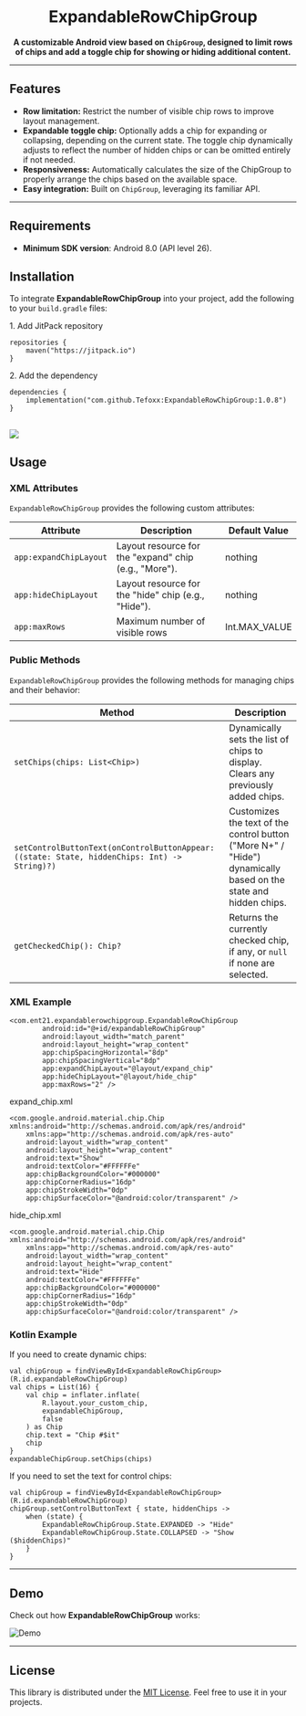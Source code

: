 <h1 align="center">ExpandableRowChipGroup</h1>

<p align="center">
    <b>A customizable Android view based on <code>ChipGroup</code>, designed to limit rows of chips and add a toggle chip for showing or hiding additional content.</b>
</p>

---

<h2>Features</h2>

<ul>
    <li><b>Row limitation:</b> Restrict the number of visible chip rows to improve layout management.</li>
    <li><b>Expandable toggle chip:</b> Optionally adds a chip for expanding or collapsing, depending on the current state. The toggle chip dynamically adjusts to reflect the number of hidden chips or can be omitted entirely if not needed.</li>
    <li><b>Responsiveness:</b> Automatically calculates the size of the ChipGroup to properly arrange the chips based on the available space.</li>
    <li><b>Easy integration:</b> Built on <code>ChipGroup</code>, leveraging its familiar API.</li>
</ul>

---

## Requirements

- **Minimum SDK version**: Android 8.0 (API level 26).

<h2>Installation</h2>

<p>To integrate <b>ExpandableRowChipGroup</b> into your project, add the following to your <code>build.gradle</code> files:</p>

<p>1. Add JitPack repository</p>

    repositories {
        maven("https://jitpack.io")
    }


<p>2. Add the dependency</p>

    dependencies {
        implementation("com.github.Tefoxx:ExpandableRowChipGroup:1.0.8")
    }
[![](https://jitpack.io/v/Tefoxx/ExpandableRowChipGroup.svg)](https://jitpack.io/#Tefoxx/ExpandableRowChipGroup)
---

<h2>Usage</h2>

### XML Attributes

`ExpandableRowChipGroup` provides the following custom attributes:

| Attribute              | Description                                                                                    | Default Value |
|------------------------|------------------------------------------------------------------------------------------------|---------------|
| `app:expandChipLayout` | Layout resource for the "expand" chip (e.g., "More").                                          | nothing       |
| `app:hideChipLayout`   | Layout resource for the "hide" chip (e.g., "Hide").                                            | nothing       |
| `app:maxRows`          | Maximum number of visible rows                                                                 | Int.MAX_VALUE |

### Public Methods

`ExpandableRowChipGroup` provides the following methods for managing chips and their behavior:

| Method                                                                                         | Description                                                                                                     |
|------------------------------------------------------------------------------------------------|-----------------------------------------------------------------------------------------------------------------|
| `setChips(chips: List<Chip>)`                                                                  | Dynamically sets the list of chips to display. Clears any previously added chips.                               |
| `setControlButtonText(onControlButtonAppear: ((state: State, hiddenChips: Int) -> String)?)`   | Customizes the text of the control button ("More N+" / "Hide") dynamically based on the state and hidden chips. |
| `getCheckedChip(): Chip?`                                                                      | Returns the currently checked chip, if any, or `null` if none are selected.                                     |

<h3>XML Example</h3>

```
<com.ent21.expandablerowchipgroup.ExpandableRowChipGroup
        android:id="@+id/expandableRowChipGroup"
        android:layout_width="match_parent"
        android:layout_height="wrap_content"
        app:chipSpacingHorizontal="8dp"
        app:chipSpacingVertical="8dp"
        app:expandChipLayout="@layout/expand_chip"
        app:hideChipLayout="@layout/hide_chip"
        app:maxRows="2" />
```
expand_chip.xml
```
<com.google.android.material.chip.Chip xmlns:android="http://schemas.android.com/apk/res/android"
    xmlns:app="http://schemas.android.com/apk/res-auto"
    android:layout_width="wrap_content"
    android:layout_height="wrap_content"
    android:text="Show"
    android:textColor="#FFFFFFe"
    app:chipBackgroundColor="#000000"
    app:chipCornerRadius="16dp"
    app:chipStrokeWidth="0dp"
    app:chipSurfaceColor="@android:color/transparent" />
```
hide_chip.xml
```
<com.google.android.material.chip.Chip xmlns:android="http://schemas.android.com/apk/res/android"
    xmlns:app="http://schemas.android.com/apk/res-auto"
    android:layout_width="wrap_content"
    android:layout_height="wrap_content"
    android:text="Hide"
    android:textColor="#FFFFFFe"
    app:chipBackgroundColor="#000000"
    app:chipCornerRadius="16dp"
    app:chipStrokeWidth="0dp"
    app:chipSurfaceColor="@android:color/transparent" />
```

<h3>Kotlin Example</h3>
<p>If you need to create dynamic chips:</p>

    val chipGroup = findViewById<ExpandableRowChipGroup>(R.id.expandableRowChipGroup)
    val chips = List(16) {
        val chip = inflater.inflate(
            R.layout.your_custom_chip,
            expandableChipGroup,
            false
        ) as Chip
        chip.text = "Chip #$it"
        chip
    }
    expandableChipGroup.setChips(chips)

<p>If you need to set the text for control chips:</p>

    val chipGroup = findViewById<ExpandableRowChipGroup>(R.id.expandableRowChipGroup)
    chipGroup.setControlButtonText { state, hiddenChips ->
        when (state) {
            ExpandableRowChipGroup.State.EXPANDED -> "Hide"
            ExpandableRowChipGroup.State.COLLAPSED -> "Show ($hiddenChips)"
        }
    }

---

<h2>Demo</h2>

<p>Check out how <b>ExpandableRowChipGroup</b> works:</p>


![Demo](https://i.giphy.com/media/v1.Y2lkPTc5MGI3NjExbnE3MzY5MTZlMmU2MzA0cW9nNXQ1Z2ZocmQ3M21lcnZmamZtb2dxNiZlcD12MV9pbnRlcm5hbF9naWZfYnlfaWQmY3Q9Zw/RTR0hXr5mGZQat6WdP/giphy.gif)

---

<h2>License</h2>

<p>This library is distributed under the <a href="LICENSE">MIT License</a>. Feel free to use it in your projects.</p>

